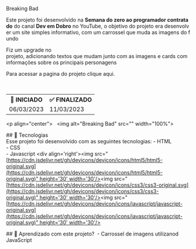 
Breaking Bad
<p>Este projeto foi desenvolvido na <b>Semana do zero ao programador contratado</b> do canal <b>Dev em Dobro</b> no YouTube, o objetivo do projeto era desenvolver um site simples informativo, com um carrossel que muda as imagens do fundo</p>
<p>Fiz um upgrade no projeto, adicionando textos que mudam junto com as imagens e cards com informações sobre os principais personagens</p>
Para acessar a pagina do projeto <a href='[https://](https://)'target="_blank">clique aqui</a>.</p>
  <table>
    <tr>
      <th>🚩 INICIADO</th>
      <th>✅ FINALIZADO</th>
    </tr>
    <tr>
      <td>06/03/2023</td>
      <td>11/03/2023</td>
    </tr>
  </table>
</div>

<p align="center">
  <img alt="Breaking Bad" src="" width="100%">
</p>

## 🚀 Tecnologias
Esse projeto foi desenvolvido com as seguintes tecnologias:
- HTML <br>
- CSS <br>
- Javascript <div align='right'><img src="[https://cdn.jsdelivr.net/gh/devicons/devicon/icons/html5/html5-original.svg](https://cdn.jsdelivr.net/gh/devicons/devicon/icons/html5/html5-original.svg)" height='30' width='30'/><img src="[https://cdn.jsdelivr.net/gh/devicons/devicon/icons/css3/css3-original.svg](https://cdn.jsdelivr.net/gh/devicons/devicon/icons/css3/css3-original.svg)" height='30' width='30'/><img src="[https://cdn.jsdelivr.net/gh/devicons/devicon/icons/javascript/javascript-original.svg](https://cdn.jsdelivr.net/gh/devicons/devicon/icons/javascript/javascript-original.svg)" height='30' width='30'/>
</div>

## 📝 Aprendizado com este projeto? 
- Carrossel de imagens utilizanod JavaScript
